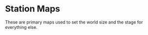 # Station Maps

These are primary maps used to set the world size and the stage for everything else.

